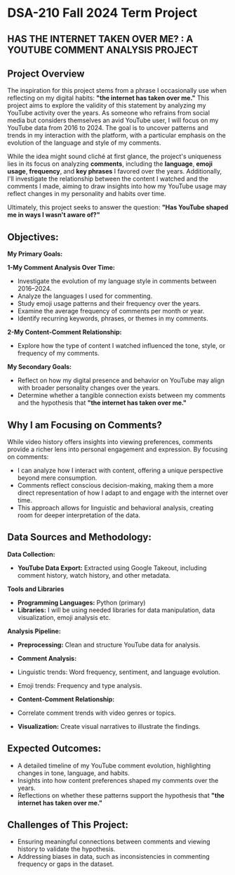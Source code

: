 # DSA-210 Fall 2024 Term Project

## HAS THE INTERNET TAKEN OVER ME? : A YOUTUBE COMMENT ANALYSIS PROJECT

## Project Overview

The inspiration for this project stems from a phrase I occasionally use when reflecting on my digital habits: **"the internet has taken over me."** This project aims to explore the validity of this statement by analyzing my YouTube activity over the years. As someone who refrains from social media but considers themselves an avid YouTube user, I will focus on my YouTube data from 2016 to 2024. The goal is to uncover patterns and trends in my interaction with the platform, with a particular emphasis on the evolution of the language and style of my comments.

While the idea might sound cliché at first glance, the project's uniqueness lies in its focus on analyzing **comments**, including the **language**, **emoji usage**, **frequency**, and **key phrases** I favored over the years. Additionally, I'll investigate the relationship between the content I watched and the comments I made, aiming to draw insights into how my YouTube usage may reflect changes in my personality and habits over time.

Ultimately, this project seeks to answer the question: **"Has YouTube shaped me in ways I wasn't aware of?"**

## Objectives:

**My Primary Goals:**

**1-My Comment Analysis Over Time:**
* Investigate the evolution of my language style in comments between 2016–2024.
* Analyze the languages I used for commenting.
* Study emoji usage patterns and their frequency over the years.
* Examine the average frequency of comments per month or year.
* Identify recurring keywords, phrases, or themes in my comments.

**2-My Content-Comment Relationship:**
* Explore how the type of content I watched influenced the tone, style, or frequency of my comments.

**My Secondary Goals:**

* Reflect on how my digital presence and behavior on YouTube may align with broader personality changes over the years.
* Determine whether a tangible connection exists between my comments and the hypothesis that **"the internet has taken over me."**

## Why I am Focusing on Comments?

While video history offers insights into viewing preferences, comments provide a richer lens into personal engagement and expression. By focusing on comments:

* I can analyze how I interact with content, offering a unique perspective beyond mere consumption.
* Comments reflect conscious decision-making, making them a more direct representation of how I adapt to and engage with the internet over time.
* This approach allows for linguistic and behavioral analysis, creating room for deeper interpretation of the data.

## Data Sources and Methodology:

**Data Collection:**

* **YouTube Data Export:** Extracted using Google Takeout, including comment history, watch history, and other metadata.

**Tools and Libraries**
* **Programming Languages:** Python (primary)
* **Libraries:** I will be using needed libraries for data manipulation, data visualization, emoji analysis etc.


**Analysis Pipeline:**

* **Preprocessing:** Clean and structure YouTube data for analysis.

* **Comment Analysis:**

* Linguistic trends: Word frequency, sentiment, and language evolution.

* Emoji trends: Frequency and type analysis.

* **Content-Comment Relationship:**

* Correlate comment trends with video genres or topics.

* **Visualization:** Create visual narratives to illustrate the findings.

## Expected Outcomes:

* A detailed timeline of my YouTube comment evolution, highlighting changes in tone, language, and habits.
* Insights into how content preferences shaped my comments over the years.
* Reflections on whether these patterns support the hypothesis that **"the internet has taken over me."**

## Challenges of This Project:

* Ensuring meaningful connections between comments and viewing history to validate the hypothesis.
* Addressing biases in data, such as inconsistencies in commenting frequency or gaps in the dataset.

